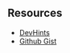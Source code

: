 ## Resources
- [DevHints](https://devhints.io/bash)
- [Github Gist](https://gist.github.com/epynic/0743de36a2b322b267fe8b9f4b43bc00)